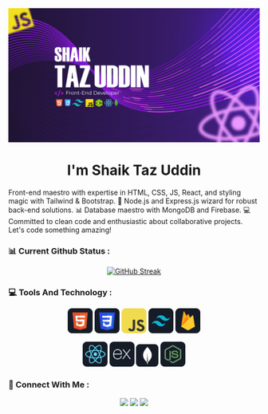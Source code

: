 <div align="center">
<a href="https://www.facebook.com/tazahmedcse/" ><img src="https://raw.githubusercontent.com/shaikTazUddin01/shaikTazUddin01/main/images/banner/Shaik%20Taz%20Uddin%20GitHub.png" alt="GitHub cover" align="center"/></a>
</div>

<h1 align="center">I'm Shaik Taz Uddin</h1>
<p align=""> Front-end maestro with expertise in HTML, CSS, JS, React, and styling magic with Tailwind & Bootstrap. 🚀 Node.js and Express.js wizard for robust back-end solutions. 📊 Database maestro with MongoDB and Firebase. 💻 Committed to clean code and enthusiastic about collaborative projects. Let's code something amazing!</p>
<h3>📊 Current Github Status : </h3>
<div align="center">
<a href="https://git.io/streak-stats"><img src="https://github-readme-streak-stats.herokuapp.com?user=shaikTazUddin01&theme=shadow-purple" alt="GitHub Streak" /></a>
</div>
<!-- tools -->
<h3 align="left">💻 Tools And Technology : </h3>

<p align="center">
<img src="https://raw.githubusercontent.com/shaikTazUddin01/shaikTazUddin01/main/images/icon/HTML.png" width="50"/>
<img src="https://raw.githubusercontent.com/shaikTazUddin01/shaikTazUddin01/main/images/icon/css.png" width="50"/>
<img src="https://raw.githubusercontent.com/shaikTazUddin01/shaikTazUddin01/main/images/icon/JavaScript.png" width="50"/>
<img src="https://raw.githubusercontent.com/shaikTazUddin01/shaikTazUddin01/main/images/icon/tailwind.png" width="50"/>
<img src="https://raw.githubusercontent.com/shaikTazUddin01/shaikTazUddin01/main/images/icon/firebase.png" width="50"/>
</p>
<p align="center">
<img src="https://raw.githubusercontent.com/shaikTazUddin01/shaikTazUddin01/main/images/icon/react.png" width="50"/>
<img src="https://raw.githubusercontent.com/shaikTazUddin01/shaikTazUddin01/main/images/icon/express.png" width="50"/>
<img src="https://raw.githubusercontent.com/shaikTazUddin01/shaikTazUddin01/main/images/icon/mongo.png" width="45"/>
<img src="https://raw.githubusercontent.com/shaikTazUddin01/shaikTazUddin01/main/images/icon/node.png" width="50"/>

</p>
<h3 align="left">📱 Connect With Me : </h3>
<p align="center">
<a href="https://fb.com/tazahmedcse" target="blank"><img src="https://img.icons8.com/fluency/48/000000/facebook.png" width="50"/></a>
<a target="blank" href = "https://linkedin.com/in/shaik-taz-uddin-1a47682a0"><img src="https://img.icons8.com/fluent/48/000000/linkedin.png" width="50"/></a>
<a href = "mailto:tazahmedsoft@gmail.com"><img src="https://img.icons8.com/fluency/48/000000/gmail-new.png" width="50"/></a>
<!-- <a href = "https://www.instagram.com/tanmoyparvez/"><img src="https://img.icons8.com/fluent/48/000000/instagram-new.png"/></a> -->
</p>


